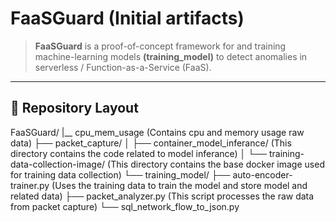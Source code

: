 # FaaSGuard (Initial artifacts)

> **FaaSGuard** is a proof-of-concept framework for and training machine-learning models **(training_model)** to detect anomalies in serverless / Function-as-a-Service (FaaS).

---

## 📁 Repository Layout

FaaSGuard/
|__ cpu_mem_usage (Contains cpu and memory usage raw data)
├── packet_capture/
│ ├── container_model_inferance/ (This directory contains the code related to model inferance)
│ └── training-data-collection-image/ (This directory contains the base docker image used for training data collection)
└── training_model/
├── auto-encoder-trainer.py (Uses the training data to train the model and store model and related data)
├── packet_analyzer.py (This script processes the raw data from packet capture)
└── sql_network_flow_to_json.py